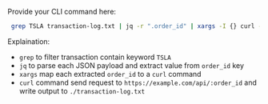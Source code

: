 Provide your CLI command here:
```sh
 grep TSLA transaction-log.txt | jq -r ".order_id" | xargs -I {} curl -L https://example.com/api/{} >> ./output.txt
```

Explaination:
- `grep` to filter transaction contain keyword `TSLA`
- `jq` to parse each JSON payload and extract value from `order_id` key
- `xargs` map each extracted `order_id` to a `curl` command
- `curl` command send request to `https://example.com/api/:order_id` and write output to `./transaction-log.txt`
